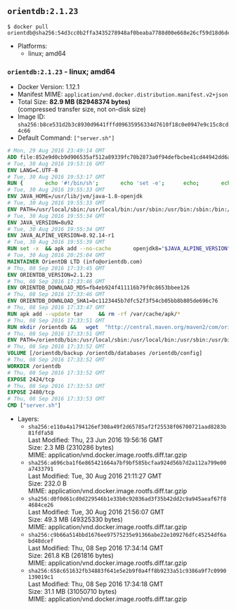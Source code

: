 ## `orientdb:2.1.23`

```console
$ docker pull orientdb@sha256:54d3cc0b2ffa3435278948af0beaba7788d00e668e26cf59d18d6dec61b46efb
```

-	Platforms:
	-	linux; amd64

### `orientdb:2.1.23` - linux; amd64

-	Docker Version: 1.12.1
-	Manifest MIME: `application/vnd.docker.distribution.manifest.v2+json`
-	Total Size: **82.9 MB (82948374 bytes)**  
	(compressed transfer size, not on-disk size)
-	Image ID: `sha256:b8ce531d2b3c8930d9641fffd09635956334d7610f18c0e0947e9c15c8cd4c66`
-	Default Command: `["server.sh"]`

```dockerfile
# Mon, 29 Aug 2016 23:49:14 GMT
ADD file:852e9d0cb9d906535af512a89339fc70b2873a0f94defbcbe41cd44942dd6ac8 in / 
# Tue, 30 Aug 2016 19:53:16 GMT
ENV LANG=C.UTF-8
# Tue, 30 Aug 2016 19:53:17 GMT
RUN { 		echo '#!/bin/sh'; 		echo 'set -e'; 		echo; 		echo 'dirname "$(dirname "$(readlink -f "$(which javac || which java)")")"'; 	} > /usr/local/bin/docker-java-home 	&& chmod +x /usr/local/bin/docker-java-home
# Tue, 30 Aug 2016 19:55:33 GMT
ENV JAVA_HOME=/usr/lib/jvm/java-1.8-openjdk
# Tue, 30 Aug 2016 19:55:33 GMT
ENV PATH=/usr/local/sbin:/usr/local/bin:/usr/sbin:/usr/bin:/sbin:/bin:/usr/lib/jvm/java-1.8-openjdk/jre/bin:/usr/lib/jvm/java-1.8-openjdk/bin
# Tue, 30 Aug 2016 19:55:34 GMT
ENV JAVA_VERSION=8u92
# Tue, 30 Aug 2016 19:55:34 GMT
ENV JAVA_ALPINE_VERSION=8.92.14-r1
# Tue, 30 Aug 2016 19:55:39 GMT
RUN set -x 	&& apk add --no-cache 		openjdk8="$JAVA_ALPINE_VERSION" 	&& [ "$JAVA_HOME" = "$(docker-java-home)" ]
# Tue, 30 Aug 2016 20:25:04 GMT
MAINTAINER OrientDB LTD (info@orientdb.com)
# Thu, 08 Sep 2016 17:33:45 GMT
ENV ORIENTDB_VERSION=2.1.23
# Thu, 08 Sep 2016 17:33:46 GMT
ENV ORIENTDB_DOWNLOAD_MD5=fb4eb924f411116b79f0c8653bbee126
# Thu, 08 Sep 2016 17:33:46 GMT
ENV ORIENTDB_DOWNLOAD_SHA1=bc1123445b7dfc52f3f54cb05bb8b805de696c76
# Thu, 08 Sep 2016 17:33:47 GMT
RUN apk add --update tar     && rm -rf /var/cache/apk/*
# Thu, 08 Sep 2016 17:33:51 GMT
RUN mkdir /orientdb &&   wget  "http://central.maven.org/maven2/com/orientechnologies/orientdb-community/$ORIENTDB_VERSION/orientdb-community-$ORIENTDB_VERSION.tar.gz"   && echo "$ORIENTDB_DOWNLOAD_MD5 *orientdb-community-$ORIENTDB_VERSION.tar.gz" | md5sum -c -   && echo "$ORIENTDB_DOWNLOAD_SHA1 *orientdb-community-$ORIENTDB_VERSION.tar.gz" | sha1sum -c -   && tar -xvzf orientdb-community-$ORIENTDB_VERSION.tar.gz -C /orientdb --strip-components=1  && rm orientdb-community-$ORIENTDB_VERSION.tar.gz   && rm -rf /orientdb/databases/*
# Thu, 08 Sep 2016 17:33:51 GMT
ENV PATH=/orientdb/bin:/usr/local/sbin:/usr/local/bin:/usr/sbin:/usr/bin:/sbin:/bin:/usr/lib/jvm/java-1.8-openjdk/jre/bin:/usr/lib/jvm/java-1.8-openjdk/bin
# Thu, 08 Sep 2016 17:33:52 GMT
VOLUME [/orientdb/backup /orientdb/databases /orientdb/config]
# Thu, 08 Sep 2016 17:33:52 GMT
WORKDIR /orientdb
# Thu, 08 Sep 2016 17:33:52 GMT
EXPOSE 2424/tcp
# Thu, 08 Sep 2016 17:33:53 GMT
EXPOSE 2480/tcp
# Thu, 08 Sep 2016 17:33:53 GMT
CMD ["server.sh"]
```

-	Layers:
	-	`sha256:e110a4a1794126ef308a49f2d65785af2f25538f06700721aad8283b81fdfa58`  
		Last Modified: Thu, 23 Jun 2016 19:56:16 GMT  
		Size: 2.3 MB (2310286 bytes)  
		MIME: application/vnd.docker.image.rootfs.diff.tar.gzip
	-	`sha256:a696cba1f6e865421664a7bf9bf585bcfaa924d56b7d2a112a799e00a7433791`  
		Last Modified: Tue, 30 Aug 2016 21:11:27 GMT  
		Size: 232.0 B  
		MIME: application/vnd.docker.image.rootfs.diff.tar.gzip
	-	`sha256:d0f0d61cd0d229546b1e33b0c92036ad3f35b42dd2c9a945aeaf67f84684ce26`  
		Last Modified: Tue, 30 Aug 2016 21:56:07 GMT  
		Size: 49.3 MB (49325330 bytes)  
		MIME: application/vnd.docker.image.rootfs.diff.tar.gzip
	-	`sha256:c9b66a514bbd1676ee97575235e91366abe22e109276dfc45254df6abd48dcef`  
		Last Modified: Thu, 08 Sep 2016 17:34:14 GMT  
		Size: 261.8 KB (261816 bytes)  
		MIME: application/vnd.docker.image.rootfs.diff.tar.gzip
	-	`sha256:658c651632fb34883f641e5e2b9f0a4ff8b9233a51c9386a9f7c0990139019c1`  
		Last Modified: Thu, 08 Sep 2016 17:34:18 GMT  
		Size: 31.1 MB (31050710 bytes)  
		MIME: application/vnd.docker.image.rootfs.diff.tar.gzip
